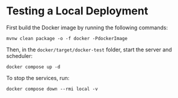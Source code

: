 # Testing a Local Deployment

First build the Docker image by running the following commands:

```
mvnw clean package -o -f docker -PdockerImage
```

Then, in the `docker/target/docker-test` folder, start the server and scheduler:

```
docker compose up -d
```

To stop the services, run:

```
docker compose down --rmi local -v
```
